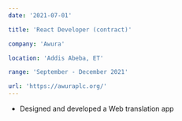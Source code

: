 ```yaml
---
date: '2021-07-01'

title: 'React Developer (contract)'

company: 'Awura'

location: 'Addis Abeba, ET'

range: 'September - December 2021'

url: 'https://awuraplc.org/'
---
```


- Designed and developed a Web translation app
